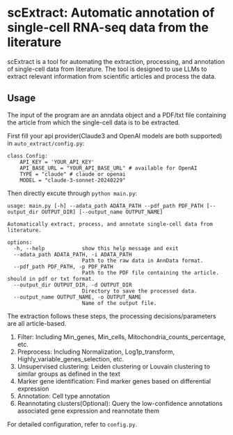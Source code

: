 # scExtract: Automatic annotation of single-cell RNA-seq data from the literature

scExtract is a tool for automating the extraction, processing, and annotation of single-cell data from literature. The tool is designed to use LLMs to extract relevant information from scientific articles and process the data.

## Usage
The input of the program are an anndata object and a PDF/txt file containing the article from which the single-cell data is to be extracted. 

First fill your api provider(Claude3 and OpenAI models are both supported) in `auto_extract/config.py`:
```
class Config:
    API_KEY = 'YOUR_API_KEY'
    API_BASE_URL = "YOUR_API_BASE_URL" # available for OpenAI
    TYPE = "claude" # claude or openai
    MODEL = "claude-3-sonnet-20240229"
```
Then directly excute through `python main.py`:
```
usage: main.py [-h] --adata_path ADATA_PATH --pdf_path PDF_PATH [--output_dir OUTPUT_DIR] [--output_name OUTPUT_NAME]

Automatically extract, process, and annotate single-cell data from literature.

options:
  -h, --help            show this help message and exit
  --adata_path ADATA_PATH, -i ADATA_PATH
                        Path to the raw data in AnnData format.
  --pdf_path PDF_PATH, -p PDF_PATH
                        Path to the PDF file containing the article. should in pdf or txt format.
  --output_dir OUTPUT_DIR, -d OUTPUT_DIR
                        Directory to save the processed data.
  --output_name OUTPUT_NAME, -o OUTPUT_NAME
                        Name of the output file.
```
The extraction follows these steps, the processing decisions/parameters are all article-based.
1. Filter: Including Min_genes, Min_cells, Mitochondria_counts_percentage, etc.
2. Preprocess: Including Normalization, Log1p_transform, Highly_variable_genes_selection, etc.
3. Unsupervised clustering: Leiden clustering or Louvain clustering to similar groups as defined in the text
4. Marker gene identification: Find marker genes based on differential expression
5. Annotation: Cell type annotation
6. Reannotating clusters(Optional): Query the low-confidence annotations associated gene expression and reannotate them

For detailed configuration, refer to `config.py`.
